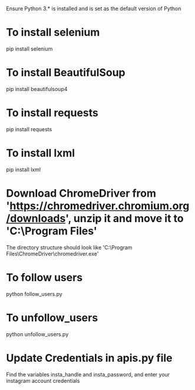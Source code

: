 Ensure Python 3.* is installed and is set as the default version of Python

# To install selenium
pip install selenium

#  To install BeautifulSoup
pip install beautifulsoup4

# To install requests
pip install requests

# To install lxml
pip install lxml

# Download ChromeDriver from 'https://chromedriver.chromium.org/downloads', unzip it and move it to 'C:\Program Files\'
The directory structure should look like 'C:\Program Files\ChromeDriver\chromedriver.exe'

# To follow users
python follow_users.py

# To unfollow_users
python unfollow_users.py

# Update Credentials in apis.py file
Find the variables insta_handle and insta_password, and enter your instagram account credentials
